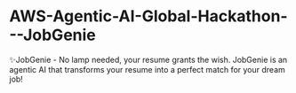 # AWS-Agentic-AI-Global-Hackathon---JobGenie
✨JobGenie - No lamp needed, your resume grants the wish.  JobGenie is an agentic AI that transforms your resume into a perfect match for your dream job! 
